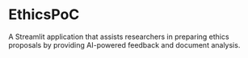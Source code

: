 # EthicsPoC
A Streamlit application that assists researchers in preparing ethics proposals by providing AI-powered feedback and document analysis.
